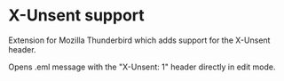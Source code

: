 X-Unsent support
================

Extension for Mozilla Thunderbird which adds support for the X-Unsent header.

Opens .eml message with the "X-Unsent: 1" header directly in edit mode.
